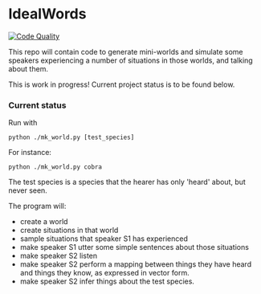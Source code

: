 # IdealWords
[![Code Quality][quality-image]][quality-url]


This repo will contain code to generate mini-worlds and simulate some speakers
experiencing a number of situations in those worlds, and talking about them.

This is work in progress! Current project status is to be found below.

### Current status

Run with

`python ./mk_world.py [test_species]`

For instance:

`python ./mk_world.py cobra`

The test species is a species that the hearer has only 'heard' about, but never seen.

The program will:

*    create a world
*    create situations in that world
*    sample situations that speaker S1 has experienced
*    make speaker S1 utter some simple sentences about those situations
*    make speaker S2 listen
*    make speaker S2 perform a mapping between things they have heard and things they know, as expressed in vector form.
*    make speaker S2 infer things about the test species.


[quality-image]:https://img.shields.io/codeclimate/github/minimalparts/IdealWords.svg?style=flat-square
[quality-url]:https://codeclimate.com/github/minimalparts/IdealWords

